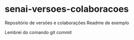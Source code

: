 # senai-versoes-colaboracoes
Repositório de versões e colaborações
Readme de exemplo

Lembrei do comando git commit
